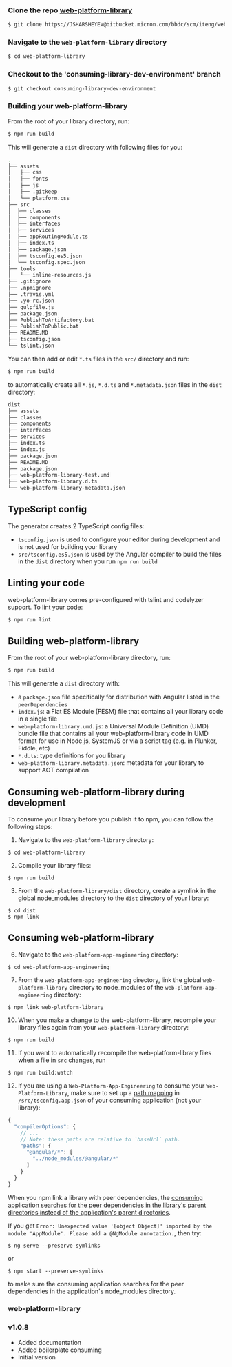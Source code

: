 ### Clone the repo [web-platform-library](https://bitbucket.micron.com/bbdc/projects/ITENG/repos/web-platform-library/browse)

```bash
$ git clone https://JSHARSHEYEV@bitbucket.micron.com/bbdc/scm/iteng/web-platform-library.git
```
### Navigate to the `web-platform-library` directory

```bash
$ cd web-platform-library
```

### Checkout to the 'consuming-library-dev-environment' branch 

```bash
$ git checkout consuming-library-dev-environment
```
### Building your web-platform-library

From the root of your library directory, run:

```bash
$ npm run build
```

This will generate a `dist` directory with following files for you:

```bash
.
├── assets
│   ├── css
│   ├── fonts
│   ├── js
│   ├── .gitkeep
│   └── platform.css
├── src
│  ├── classes
│  ├── components
│  ├── interfaces
│  ├── services
│  ├── appRoutingModule.ts
│  ├── index.ts
│  ├── package.json
│  ├── tsconfig.es5.json
│  └── tsconfig.spec.json
├── tools
│   └── inline-resources.js
├── .gitignore
├── .npmignore	
├── .travis.yml
├── .yo-rc.json	
├── gulpfile.js	
├── package.json	
├── PublishToArtifactory.bat	
├── PublishToPublic.bat	
├── README.MD
├── tsconfig.json	
└── tslint.json

```

You can then add or edit `*.ts` files in the `src/` directory and run:

```bash
$ npm run build
```

to automatically create all `*.js`, `*.d.ts` and `*.metadata.json` files in the `dist` directory:

```bash
dist
├── assets
├── classes
├── components
├── interfaces
├── services
├── index.ts
├── index.js
├── package.json
├── README.MD
├── package.json
├── web-platform-library-test.umd
├── web-platform-library.d.ts
└── web-platform-library-metadata.json
```

## TypeScript config

The generator creates 2 TypeScript config files:

- `tsconfig.json` is used to configure your editor during development and is not used for building your library
- `src/tsconfig.es5.json` is used by the Angular compiler to build the files in the `dist` directory when you run `npm run build`

## Linting your code

web-platform-library comes pre-configured with tslint and codelyzer support. To lint your code:

```bash
$ npm run lint
```

## Building web-platform-library

From the root of your web-platform-library directory, run:

```bash
$ npm run build
```

This will generate a `dist` directory with:

- a `package.json` file specifically for distribution with Angular listed in the `peerDependencies`
- `index.js`: a Flat ES Module (FESM) file that contains all your library code in a single file
- `web-platform-library.umd.js`: a Universal Module Definition (UMD) bundle file that contains all your web-platform-library code in UMD format for use in Node.js, SystemJS or via a script tag (e.g. in Plunker, Fiddle, etc)
- `*.d.ts`: type definitions for you library
- `web-platform-library.metadata.json`: metadata for your library to support AOT compilation 

## Consuming web-platform-library during development

To consume your library before you publish it to npm, you can follow the following steps:

1. Navigate to the `web-platform-library` directory:
  ```
  $ cd web-platform-library
  ```
  
2. Compile your library files:
  ```
  $ npm run build
  ```
  
3. From the `web-platform-library/dist` directory, create a symlink in the global node_modules directory to the `dist` directory of your library:
  ```
  $ cd dist
  $ npm link
  ```
## Consuming web-platform-library
6. Navigate to the `web-platform-app-engineering` directory:
  ```
  $ cd web-platform-app-engineering
  ``` 
    

7. From the `web-platform-app-engineering` directory, link the global `web-platform-library` directory to node_modules of the `web-platform-app-engineering` directory:
  ```
  $ npm link web-platform-library
  ```

10. When you make a change to the web-platform-library, recompile your library files again from your `web-platform-library` directory:
  ```
  $ npm run build
  ```
    
11. If you want to automatically recompile the web-platform-library files when a file in `src` changes, run
  ```
  $ npm run build:watch
  ```
  
12. If you are using a `Web-Platform-App-Engineering` to consume your `Web-Platform-Library`, make sure to set up a [path mapping](https://github.com/angular/angular-cli/wiki/stories-linked-library#use-typesscript-path-mapping-for-peer-dependencies) in `/src/tsconfig.app.json` of your consuming application (not your library):
  ```typescript
  {
    "compilerOptions": {
      // ...
      // Note: these paths are relative to `baseUrl` path.
      "paths": {
        "@angular/*": [
          "../node_modules/@angular/*"
        ]
      }
    }
  }
  ```
  
When you npm link a library with peer dependencies, the [consuming application searches for the peer dependencies in the library's parent directories instead of the application's parent directories](http://codetunnel.io/you-can-finally-npm-link-packages-that-contain-peer-dependencies).

If you get `Error: Unexpected value '[object Object]' imported by the module 'AppModule'. Please add a @NgModule annotation.`, then try:

```
$ ng serve --preserve-symlinks
```
or

```
$ npm start --preserve-symlinks
```

to make sure the consuming application searches for the peer dependencies in the application's node_modules directory.  
   

### web-platform-library
### v1.0.8

- Added documentation
- Added boilerplate consuming
- Initial version

